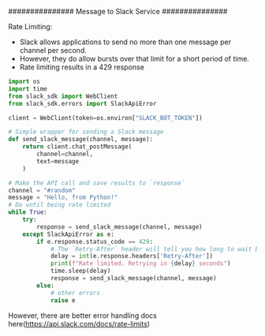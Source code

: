 ###############
Message to Slack Service
###############

Rate Limiting:
* Slack allows applications to send no more than one message per channel per second.
* However, they do allow bursts over that limit for a short period of time.
* Rate limiting results in a 429 response

```python
import os
import time
from slack_sdk import WebClient
from slack_sdk.errors import SlackApiError

client = WebClient(token=os.environ["SLACK_BOT_TOKEN"])

# Simple wrapper for sending a Slack message
def send_slack_message(channel, message):
    return client.chat_postMessage(
        channel=channel,
        text=message
    )

# Make the API call and save results to `response`
channel = "#random"
message = "Hello, from Python!"
# Do until being rate limited
while True:
    try:
        response = send_slack_message(channel, message)
    except SlackApiError as e:
        if e.response.status_code == 429:
            # The `Retry-After` header will tell you how long to wait before retrying
            delay = int(e.response.headers['Retry-After'])
            print(f"Rate limited. Retrying in {delay} seconds")
            time.sleep(delay)
            response = send_slack_message(channel, message)
        else:
            # other errors
            raise e
```

However, there are better error handling docs here(https://api.slack.com/docs/rate-limits)

